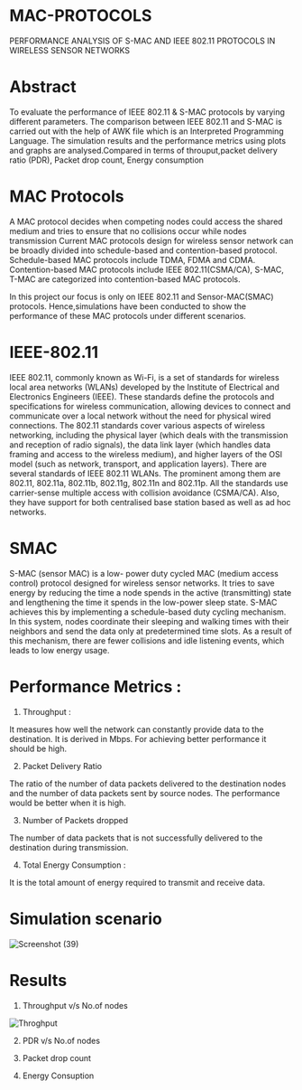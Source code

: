 # MAC-PROTOCOLS
PERFORMANCE ANALYSIS OF S-MAC  AND IEEE 802.11 PROTOCOLS IN  WIRELESS SENSOR NETWORKS

# Abstract
To evaluate the performance of IEEE 802.11 & S-MAC protocols by varying different parameters. The comparison between IEEE 802.11 and S-MAC is carried out with the help of AWK file which is an Interpreted Programming Language. The simulation results and the performance metrics using plots and graphs are analysed.Compared in terms of throuput,packet delivery ratio (PDR), Packet drop count, Energy consumption 

# MAC Protocols
A MAC protocol decides when competing nodes could access the shared medium and tries to ensure that no collisions occur while nodes transmission
Current MAC protocols design for wireless sensor network can be broadly divided into schedule-based and contention-based protocol.
Schedule-based MAC protocols include TDMA, FDMA and CDMA.
Contention-based MAC protocols include IEEE 802.11(CSMA/CA), S-MAC, T-MAC are categorized into contention-based MAC protocols.

In this project our focus is only on IEEE 802.11 and Sensor-MAC(SMAC) protocols. Hence,simulations have been conducted to show the performance of these MAC protocols under different scenarios.

# IEEE-802.11
IEEE 802.11, commonly known as Wi-Fi, is a set of standards for wireless local area networks (WLANs) developed by the Institute of Electrical and Electronics Engineers (IEEE). These standards define the protocols and specifications for wireless communication, allowing devices to connect and communicate over a local network without the need for physical wired connections. The 802.11 standards cover various aspects of wireless networking, including the physical layer (which deals with the transmission and reception of radio signals), the data link layer (which handles data framing and access to the wireless medium), and higher layers of the OSI model (such as network, transport, and application layers). There are several standards of IEEE 802.11 WLANs. The prominent among them are 802.11, 802.11a, 802.11b, 802.11g, 802.11n and 802.11p. All the standards use carrier-sense multiple access with collision avoidance (CSMA/CA). Also, they have support for both centralised base station based as well as ad hoc networks.

# SMAC
S-MAC (sensor MAC) is a low- power duty cycled MAC (medium access control) protocol designed for wireless sensor networks. It tries to save energy by reducing the time a node spends in the active (transmitting) state and lengthening the time it spends in the low-power sleep state. S-MAC achieves this by implementing a schedule-based duty cycling mechanism. In this system, nodes coordinate their sleeping and walking times with their neighbors and send the data only at predetermined time slots. As a result of this mechanism, there are fewer collisions and idle listening events, which leads to low energy usage.

# Performance Metrics :

1. Throughput :

It measures how well the network can constantly provide data to the destination. It is derived in Mbps. For achieving better performance it should be high. 

2. Packet Delivery Ratio 

The ratio of the number of data packets delivered to the destination nodes and the number of data packets sent by source nodes. The performance would be better when it is high. 

3. Number of Packets dropped 

The number of data packets that is not successfully delivered to the destination during transmission.

4. Total Energy Consumption :

It is the total amount of energy required to transmit and receive data.

# Simulation scenario

![Screenshot (39)](https://github.com/sai-kumar2413/MAC-PROTOCOLS/assets/119105780/6d7f5c6f-2c97-4c24-ab14-61c9030a8fdc)


# Results

1. Throughput v/s No.of nodes
   
![Throghput](https://github.com/sai-kumar2413/MAC-PROTOCOLS/assets/119105780/24edccea-7f4b-45b3-aced-ee98dbb0341d)

2. PDR v/s No.of nodes



3. Packet drop count



4. Energy Consuption

